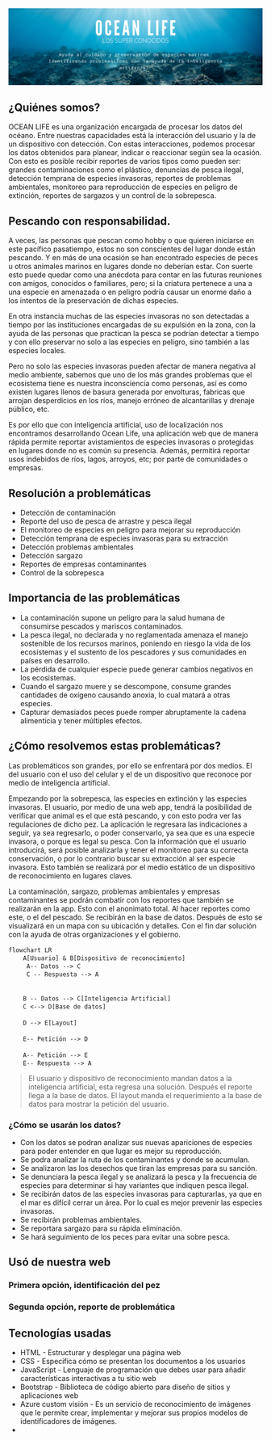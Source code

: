<img src="./OCEAN LIVE Recorte).png" alt="My cool logo"/>

## ¿Quiénes somos?

OCEAN LIFE es una organización encargada de procesar los datos del océano. Entre nuestras capacidades está la interacción del usuario y la de un dispositivo con detección. Con estas interacciones, podemos procesar los datos obtenidos para planear, indicar o reaccionar según sea la ocasión. Con esto es posible recibir reportes de varios tipos como pueden ser: grandes contaminaciones como el plástico, denuncias de pesca ilegal, detección temprana de especies invasoras, reportes de problemas ambientales, monitoreo para reproducción de especies en peligro de extinción, reportes de sargazos y un control de la sobrepesca.

## Pescando con responsabilidad.

A veces, las personas que pescan como hobby o que quieren iniciarse en este pacífico pasatiempo, estos no son conscientes del lugar donde están pescando. Y en más de una ocasión se han encontrado especies de peces u otros animales marinos en lugares donde no deberían estar. Con suerte esto puede quedar como una anécdota para contar en las futuras reuniones con amigos, conocidos o familiares, pero; si la criatura pertenece a una a una especie en amenazada o en peligro podría causar un enorme daño a los intentos de la preservación de dichas especies. 

En otra instancia muchas de las especies invasoras no son detectadas a tiempo por las instituciones encargadas de su expulsión en la zona, con la ayuda de las personas que practican la pesca se podrían detectar a tiempo y con ello preservar no solo a las especies en peligro, sino también a las especies locales.

Pero no solo las especies invasoras pueden afectar de manera negativa al medio ambiente, sabemos que uno de los más grandes problemas que el ecosistema tiene es nuestra inconsciencia como personas, así es como existen lugares llenos de basura generada por envolturas, fabricas que arrojan desperdicios en los ríos, manejo erróneo de alcantarillas y drenaje público, etc.

Es por ello que con inteligencia artificial, uso de localización nos encontramos desarrollando Ocean Life, una aplicación web que de manera rápida permite reportar avistamientos de especies invasoras o protegidas en lugares donde no es común su presencia. Además, permitirá reportar usos indebidos de ríos, lagos, arroyos, etc; por parte de comunidades o empresas.

## Resolución a problemáticas

* Detección de contaminación 
* Reporte del uso de pesca de arrastre y pesca ilegal
* El monitoreo de especies en peligro para mejorar su reproducción
* Detección temprana de especies invasoras para su extracción
* Detección problemas ambientales
* Detección sargazo
* Reportes de empresas contaminantes
* Control de la sobrepesca

## Importancia de las problemáticas

* La contaminación supone un peligro para la salud humana de consumirse pescados y mariscos contaminados. 
* La pesca ilegal, no declarada y no reglamentada amenaza el manejo sostenible de los recursos marinos, poniendo en riesgo la vida de los ecosistemas y el sustento de los pescadores y sus comunidades en países en desarrollo.
* La pérdida de cualquier especie puede generar cambios negativos en los ecosistemas.
* Cuando el sargazo muere y se descompone, consume grandes cantidades de oxígeno causando anoxia, lo cual matará a otras especies.
* Capturar demasiados peces puede romper abruptamente la cadena alimenticia y tener múltiples efectos.

## ¿Cómo resolvemos estas problemáticas?

Las problemáticos son grandes, por ello se enfrentará por dos medios. El del usuario con el uso del celular y el de un dispositivo que reconoce por medio de inteligencia artificial. 

Empezando por la sobrepesca, las especies en extinción y las especies invasoras.  El usuario, por medio de una web app, tendrá la posibilidad de verificar que animal es el que está pescando, y con esto podra ver las regulaciones de dicho pez. La aplicación le regresara las indicaciones a seguir, ya sea regresarlo, o poder conservarlo, ya sea que es una especie invasora, o porque es legal su pesca. Con la información que el usuario introducirá, será posible analizarla y tener el monitoreo para su correcta conservación, o por lo contrario buscar su extracción al ser especie invasora. Esto también se realizará por el medio estático de un dispositivo de reconocimiento en lugares claves.

La contaminación, sargazo, problemas ambientales y empresas contaminantes se podrán combatir con los reportes que también se realizarán en la app. Esto con el anonimato total. Al hacer reportes como este, o el del pescado. Se recibirán en la base de datos. Después de esto se visualizará en un mapa con su ubicación y detalles. Con el fin dar solución con la ayuda de otras organizaciones y el gobierno.

```mermaid
flowchart LR
    A[Usuario] & B[Dispositivo de reconocimiento]
     A-- Datos --> C
     C -- Respuesta --> A
     
     
    B -- Datos --> C[Inteligencia Artificial]
    C <--> D[Base de datos]
    
    D --> E[Layout]
    
    E-- Petición --> D
    
    A-- Petición --> E
    E-- Respuesta --> A
```
> El usuario y dispositivo de reconocimiento mandan datos a la inteligencia artificial, esta regresa una solución. Después el reporte llega a la base de datos. El layout manda el requerimiento a la base de datos para mostrar la petición del usuario.

### ¿Cómo se usarán los datos?

* Con los datos se podran analizar sus nuevas apariciones de especies para poder entender en que lugar es mejor su reproducción. 
* Se podra analizar la ruta de los contaminantes y donde se acumulan.
* Se analizaron las los desechos que tiran las empresas para su sanción.
* Se denunciara la pesca ilegal y se analizará la pesca y la frecuencia de especies para determinar si hay variantes que indiquen pesca ilegal.
* Se recibirán datos de las especies invasoras para capturarlas, ya que en el mar es difícil cerrar un área. Por lo cual es mejor prevenir las especies invasoras.
* Se recibirán problemas ambientales.
* Se reportara sargazo para su rápida eliminación.
* Se hará seguimiento de los peces para evitar una sobre pesca.

## Usó de nuestra web

### Primera opción, identificación del pez

### Segunda opción, reporte de problemática

## Tecnologías usadas

* HTML - Estructurar y desplegar una página web
* CSS - Especifica cómo se presentan los documentos a los usuarios
* JavaScript -  Lenguaje de programación que debes usar para añadir características interactivas a tu sitio web
* Bootstrap -  Biblioteca de código abierto para diseño de sitios y aplicaciones web
* Azure custom visión - Es un servicio de reconocimiento de imágenes que le permite crear, implementar y mejorar sus propios modelos de identificadores de imágenes.
* 





